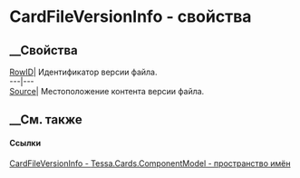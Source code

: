 # CardFileVersionInfo - свойства
##  __Свойства
[RowID](P_Tessa_Cards_ComponentModel_CardFileVersionInfo_RowID.htm)|
Идентификатор версии файла.  
---|---  
[Source](P_Tessa_Cards_ComponentModel_CardFileVersionInfo_Source.htm)|
Местоположение контента версии файла.  
##  __См. также
#### Ссылки
[CardFileVersionInfo - ](T_Tessa_Cards_ComponentModel_CardFileVersionInfo.htm)
[Tessa.Cards.ComponentModel - пространство
имён](N_Tessa_Cards_ComponentModel.htm)
